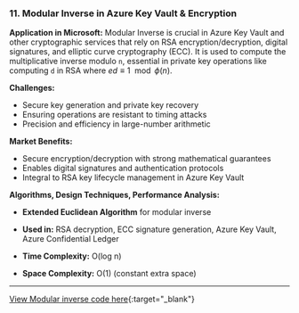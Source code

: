 ### **11. Modular Inverse in Azure Key Vault & Encryption**

**Application in Microsoft:**
Modular Inverse is crucial in Azure Key Vault and other cryptographic services that rely on RSA encryption/decryption, digital signatures, and elliptic curve cryptography (ECC). It is used to compute the multiplicative inverse modulo `n`, essential in private key operations like computing `d` in RSA where $ed \equiv 1 \mod \phi(n)$.

**Challenges:**

* Secure key generation and private key recovery
* Ensuring operations are resistant to timing attacks
* Precision and efficiency in large-number arithmetic

**Market Benefits:**

* Secure encryption/decryption with strong mathematical guarantees
* Enables digital signatures and authentication protocols
* Integral to RSA key lifecycle management in Azure Key Vault

**Algorithms, Design Techniques, Performance Analysis:**

* **Extended Euclidean Algorithm** for modular inverse

* **Used in:** RSA decryption, ECC signature generation, Azure Key Vault, Azure Confidential Ledger

* **Time Complexity:** O(log n)

* **Space Complexity:** O(1) (constant extra space)

---
[View Modular inverse code here](https://github.com/Sindhuhurakadli/sindhu_portfolio.io/blob/main/codes/modularinverse.cpp){:target="_blank"}<br>
<br>
